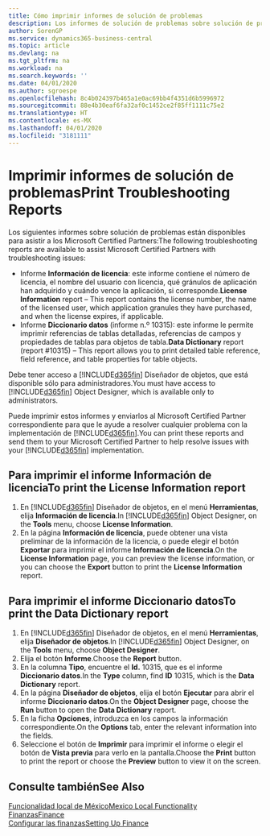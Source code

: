 ```yaml
---
title: Cómo imprimir informes de solución de problemas
description: Los informes de solución de problemas sobre solución de problemas están disponibles para asistir a los Microsoft Certified Partners.
author: SorenGP
ms.service: dynamics365-business-central
ms.topic: article
ms.devlang: na
ms.tgt_pltfrm: na
ms.workload: na
ms.search.keywords: ''
ms.date: 04/01/2020
ms.author: sgroespe
ms.openlocfilehash: 8c4b024397b465a1e0ac69bb4f4351d6b5996972
ms.sourcegitcommit: 88e4b30eaf6fa32af0c1452ce2f85ff1111c75e2
ms.translationtype: HT
ms.contentlocale: es-MX
ms.lasthandoff: 04/01/2020
ms.locfileid: "3181111"
---
```

# <a name="print-troubleshooting-reports"></a><span data-ttu-id="2af52-103">Imprimir informes de solución de problemas</span><span class="sxs-lookup"><span data-stu-id="2af52-103">Print Troubleshooting Reports</span></span>
<span data-ttu-id="2af52-104">Los siguientes informes sobre solución de problemas están disponibles para asistir a los Microsoft Certified Partners:</span><span class="sxs-lookup"><span data-stu-id="2af52-104">The following troubleshooting reports are available to assist Microsoft Certified Partners with troubleshooting issues:</span></span>  

-   <span data-ttu-id="2af52-105">Informe **Información de licencia**: este informe contiene el número de licencia, el nombre del usuario con licencia, qué gránulos de aplicación han adquirido y cuándo vence la aplicación, si corresponde.</span><span class="sxs-lookup"><span data-stu-id="2af52-105">**License Information** report – This report contains the license number, the name of the licensed user, which application granules they have purchased, and when the license expires, if applicable.</span></span>  
-   <span data-ttu-id="2af52-106">Informe **Diccionario datos** (informe n.º 10315): este informe le permite imprimir referencias de tablas detalladas, referencias de campos y propiedades de tablas para objetos de tabla.</span><span class="sxs-lookup"><span data-stu-id="2af52-106">**Data Dictionary** report (report #10315) – This report allows you to print detailed table reference, field reference, and table properties for table objects.</span></span>  

<span data-ttu-id="2af52-107">Debe tener acceso a [!INCLUDE[d365fin](../../includes/d365fin_md.md)] Diseñador de objetos, que está disponible sólo para administradores.</span><span class="sxs-lookup"><span data-stu-id="2af52-107">You must have access to [!INCLUDE[d365fin](../../includes/d365fin_md.md)] Object Designer, which is available only to administrators.</span></span>  

<span data-ttu-id="2af52-108">Puede imprimir estos informes y enviarlos al Microsoft Certified Partner correspondiente para que le ayude a resolver cualquier problema con la implementación de [!INCLUDE[d365fin](../../includes/d365fin_md.md)].</span><span class="sxs-lookup"><span data-stu-id="2af52-108">You can print these reports and send them to your Microsoft Certified Partner to help resolve issues with your [!INCLUDE[d365fin](../../includes/d365fin_md.md)] implementation.</span></span>  

## <a name="to-print-the-license-information-report"></a><span data-ttu-id="2af52-109">Para imprimir el informe Información de licencia</span><span class="sxs-lookup"><span data-stu-id="2af52-109">To print the License Information report</span></span>  
1.  <span data-ttu-id="2af52-110">En [!INCLUDE[d365fin](../../includes/d365fin_md.md)] Diseñador de objetos, en el menú **Herramientas**, elija **Información de licencia**.</span><span class="sxs-lookup"><span data-stu-id="2af52-110">In [!INCLUDE[d365fin](../../includes/d365fin_md.md)] Object Designer, on the **Tools** menu, choose **License Information**.</span></span>  
2.  <span data-ttu-id="2af52-111">En la página **Información de licencia**, puede obtener una vista preliminar de la información de la licencia, o puede elegir el botón **Exportar** para imprimir el informe **Información de licencia**.</span><span class="sxs-lookup"><span data-stu-id="2af52-111">On the **License Information** page, you can preview the license information, or you can choose the **Export** button to print the **License Information** report.</span></span>  

## <a name="to-print-the-data-dictionary-report"></a><span data-ttu-id="2af52-112">Para imprimir el informe Diccionario datos</span><span class="sxs-lookup"><span data-stu-id="2af52-112">To print the Data Dictionary report</span></span>  
1.  <span data-ttu-id="2af52-113">En [!INCLUDE[d365fin](../../includes/d365fin_md.md)] Diseñador de objetos, en el menú **Herramientas**, elija **Diseñador de objetos**.</span><span class="sxs-lookup"><span data-stu-id="2af52-113">In [!INCLUDE[d365fin](../../includes/d365fin_md.md)] Object Designer, on the **Tools** menu, choose **Object Designer**.</span></span>  
2.  <span data-ttu-id="2af52-114">Elija el botón **Informe**.</span><span class="sxs-lookup"><span data-stu-id="2af52-114">Choose the **Report** button.</span></span>  
3.  <span data-ttu-id="2af52-115">En la columna **Tipo**, encuentre el **Id.** 10315, que es el informe **Diccionario datos**.</span><span class="sxs-lookup"><span data-stu-id="2af52-115">In the **Type** column, find **ID** 10315, which is the **Data Dictionary** report.</span></span>  
4.  <span data-ttu-id="2af52-116">En la página **Diseñador de objetos**, elija el botón **Ejecutar** para abrir el informe **Diccionario datos**.</span><span class="sxs-lookup"><span data-stu-id="2af52-116">On the **Object Designer** page, choose the **Run** button to open the **Data Dictionary** report.</span></span>  
5.  <span data-ttu-id="2af52-117">En la ficha **Opciones**, introduzca en los campos la información correspondiente.</span><span class="sxs-lookup"><span data-stu-id="2af52-117">On the **Options** tab, enter the relevant information into the fields.</span></span>  
6.  <span data-ttu-id="2af52-118">Seleccione el botón de **Imprimir** para imprimir el informe o elegir el botón de **Vista previa** para verlo en la pantalla.</span><span class="sxs-lookup"><span data-stu-id="2af52-118">Choose the **Print** button to print the report or choose the **Preview** button to view it on the screen.</span></span>  

## <a name="see-also"></a><span data-ttu-id="2af52-119">Consulte también</span><span class="sxs-lookup"><span data-stu-id="2af52-119">See Also</span></span>  
[<span data-ttu-id="2af52-120">Funcionalidad local de México</span><span class="sxs-lookup"><span data-stu-id="2af52-120">Mexico Local Functionality</span></span>](mexico-local-functionality.md)  
[<span data-ttu-id="2af52-121">Finanzas</span><span class="sxs-lookup"><span data-stu-id="2af52-121">Finance</span></span>](../../finance.md)  
[<span data-ttu-id="2af52-122">Configurar las finanzas</span><span class="sxs-lookup"><span data-stu-id="2af52-122">Setting Up Finance</span></span>](../../finance.md)
